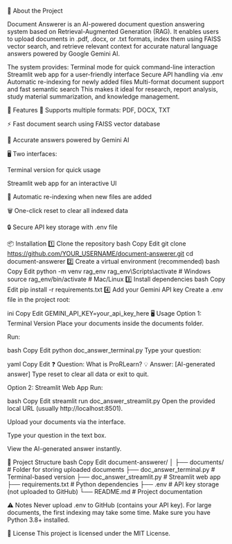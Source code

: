 📖 About the Project

Document Answerer is an AI-powered document question answering system based on Retrieval-Augmented Generation (RAG).
It enables users to upload documents in .pdf, .docx, or .txt formats, index them using FAISS vector search, and retrieve relevant context for accurate natural language answers powered by Google Gemini AI.

The system provides:
Terminal mode for quick command-line interaction
Streamlit web app for a user-friendly interface
Secure API handling via .env
Automatic re-indexing for newly added files
Multi-format document support and fast semantic search
This makes it ideal for research, report analysis, study material summarization, and knowledge management.

🚀 Features
📂 Supports multiple formats: PDF, DOCX, TXT

⚡ Fast document search using FAISS vector database

🤖 Accurate answers powered by Gemini AI

🖥 Two interfaces:

Terminal version for quick usage

Streamlit web app for an interactive UI

🔄 Automatic re-indexing when new files are added

🗑 One-click reset to clear all indexed data

🔒 Secure API key storage with .env file

📦 Installation
1️⃣ Clone the repository
bash
Copy
Edit
git clone https://github.com/YOUR_USERNAME/document-answerer.git
cd document-answerer
2️⃣ Create a virtual environment (recommended)
bash
Copy
Edit
python -m venv rag_env
rag_env\Scripts\activate   # Windows
source rag_env/bin/activate # Mac/Linux
3️⃣ Install dependencies
bash
Copy
Edit
pip install -r requirements.txt
4️⃣ Add your Gemini API key
Create a .env file in the project root:

ini
Copy
Edit
GEMINI_API_KEY=your_api_key_here
🖥 Usage
Option 1: Terminal Version
Place your documents inside the documents folder.

Run:

bash
Copy
Edit
python doc_answer_terminal.py
Type your question:

yaml
Copy
Edit
❓ Question: What is ProRLearn?
💡 Answer: [AI-generated answer]
Type reset to clear all data or exit to quit.

Option 2: Streamlit Web App
Run:

bash
Copy
Edit
streamlit run doc_answer_streamlit.py
Open the provided local URL (usually http://localhost:8501).

Upload your documents via the interface.

Type your question in the text box.

View the AI-generated answer instantly.

📂 Project Structure
bash
Copy
Edit
document-answerer/
│
├── documents/                # Folder for storing uploaded documents
├── doc_answer_terminal.py    # Terminal-based version
├── doc_answer_streamlit.py   # Streamlit web app
├── requirements.txt          # Python dependencies
├── .env                      # API key storage (not uploaded to GitHub)
└── README.md                 # Project documentation

⚠️ Notes
Never upload .env to GitHub (contains your API key).
For large documents, the first indexing may take some time.
Make sure you have Python 3.8+ installed.

📜 License
This project is licensed under the MIT License.
